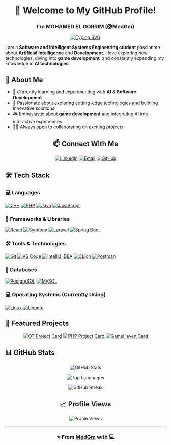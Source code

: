 <div align="center">
  
# 👋 Welcome to My GitHub Profile!

### I'm MOHAMED EL GORRIM (@MedGm)

[![Typing SVG](https://readme-typing-svg.herokuapp.com?font=Fira+Code&pause=1000&color=2E9EFF&center=true&vCenter=true&random=false&width=435&lines=Software+Engineering+Student;AI+Enthusiast;Full+Stack+Developer;Game+Development+Passionate)](https://git.io/typing-svg)

</div>

I am a **Software and Intelligent Systems Engineering student** passionate about **Artificial Intelligence** and **Development**. I love exploring new technologies, diving into **game development**, and constantly expanding my knowledge in **AI technologies**.

## 🚀 About Me
- 🔭 Currently learning and experimenting with **AI** & **Software Development**
- 🌱 Passionate about exploring cutting-edge technologies and building innovative solutions
- 🎮 Enthusiastic about **game development** and integrating AI into interactive experiences
- 👨‍💻 Always open to collaborating on exciting projects

<div align="center">

## 📫 Connect With Me
[![LinkedIn](https://img.shields.io/badge/LinkedIn-0A66C2?style=for-the-badge&logo=linkedin&logoColor=white)](https://www.linkedin.com/in/mohamed-el-gorrim-8052822a0/)
[![Email](https://img.shields.io/badge/Email-EA4335?style=for-the-badge&logo=gmail&logoColor=white)](mailto:elgorrim.mohamed@etu.uae.ac.ma)
[![GitHub](https://img.shields.io/badge/GitHub-181717?style=for-the-badge&logo=github&logoColor=white)](https://github.com/MedGm)

</div>

## 🛠️ Tech Stack

### 💻 Languages
[![C++](https://img.shields.io/badge/C++-00599C?style=for-the-badge&logo=cplusplus&logoColor=white)](https://github.com/MedGm)
[![PHP](https://img.shields.io/badge/PHP-777BB4?style=for-the-badge&logo=php&logoColor=white)](https://github.com/MedGm)
[![Java](https://img.shields.io/badge/Java-007396?style=for-the-badge&logo=java&logoColor=white)](https://github.com/MedGm)
[![JavaScript](https://img.shields.io/badge/JavaScript-F7DF1E?style=for-the-badge&logo=javascript&logoColor=black)](https://github.com/MedGm)

### 🔧 Frameworks & Libraries
[![React](https://img.shields.io/badge/React-61DAFB?style=for-the-badge&logo=react&logoColor=black)](https://github.com/MedGm)
[![Symfony](https://img.shields.io/badge/Symfony-000000?style=for-the-badge&logo=symfony&logoColor=white)](https://github.com/MedGm)
[![Laravel](https://img.shields.io/badge/Laravel-FF2D20?style=for-the-badge&logo=laravel&logoColor=white)](https://github.com/MedGm)
[![Spring Boot](https://img.shields.io/badge/Spring_Boot-6DB33F?style=for-the-badge&logo=spring-boot&logoColor=white)](https://github.com/MedGm)

### 🛠️ Tools & Technologies
[![Git](https://img.shields.io/badge/Git-F05032?style=for-the-badge&logo=git&logoColor=white)](https://github.com/MedGm)
[![VS Code](https://img.shields.io/badge/VS_Code-007ACC?style=for-the-badge&logo=visualstudiocode&logoColor=white)](https://github.com/MedGm)
[![IntelliJ IDEA](https://img.shields.io/badge/IntelliJ-000000?style=for-the-badge&logo=intellijidea&logoColor=white)](https://github.com/MedGm)
[![CLion](https://img.shields.io/badge/CLion-000000?style=for-the-badge&logo=clion&logoColor=white)](https://github.com/MedGm)
[![Postman](https://img.shields.io/badge/Postman-FF6C37?style=for-the-badge&logo=postman&logoColor=white)](https://github.com/MedGm)

### 💾 Databases
[![PostgreSQL](https://img.shields.io/badge/PostgreSQL-4169E1?style=for-the-badge&logo=postgresql&logoColor=white)](https://github.com/MedGm)
[![MySQL](https://img.shields.io/badge/MySQL-4479A1?style=for-the-badge&logo=mysql&logoColor=white)](https://github.com/MedGm)

### 💻 Operating Systems (Currently Using)
[![Linux](https://img.shields.io/badge/Linux-FCC624?style=for-the-badge&logo=linux&logoColor=black)](https://github.com/MedGm)
[![Ubuntu](https://img.shields.io/badge/Ubuntu-E95420?style=for-the-badge&logo=ubuntu&logoColor=white)](https://github.com/MedGm)

## 🌟 Featured Projects

<div align="center">

[![QT Project Card](https://github-readme-stats.vercel.app/api/pin/?username=MedGm&repo=QTproject&theme=tokyonight)](https://github.com/MedGm/QTproject)
[![PHP Project Card](https://github-readme-stats.vercel.app/api/pin/?username=MedGm&repo=PHP-Project&theme=tokyonight)](https://github.com/MedGm/PHP-Project)
[![GameHaven Card](https://github-readme-stats.vercel.app/api/pin/?username=MedGm&repo=GameHaven&theme=tokyonight)](https://github.com/MedGm/GameHaven)

</div>

## 📊 GitHub Stats

<div align="center">

![GitHub Stats](https://github-readme-stats.vercel.app/api?username=medgm&show_icons=true&theme=tokyonight&hide_border=true&count_private=true)

![Top Languages](https://github-readme-stats.vercel.app/api/top-langs/?username=medgm&layout=compact&theme=tokyonight&hide_border=true)

![GitHub Streak](https://github-readme-streak-stats.herokuapp.com/?user=medgm&theme=tokyonight&hide_border=true)

</div>

<div align="center">

## 📈 Profile Views
![Profile Views](https://komarev.com/ghpvc/?username=medgm&color=blueviolet&style=for-the-badge)

---
### ⭐️ From [MedGm](https://github.com/MedGm) with 💻

</div>

<!---
MedGm/MedGm is a ✨ special ✨ repository because its `README.md` (this file) appears on your GitHub profile.
You can click the Preview link to take a look at your changes.
--->
